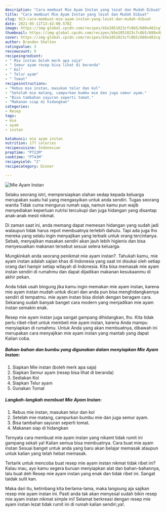 ```yaml
---
description: "Cara membuat Mie Ayam Instan yang lezat dan Mudah Dibuat"
title: "Cara membuat Mie Ayam Instan yang lezat dan Mudah Dibuat"
slug: 913-cara-membuat-mie-ayam-instan-yang-lezat-dan-mudah-dibuat
date: 2021-05-11T13:42:00.578Z
image: https://img-global.cpcdn.com/recipes/b5e1051023cfc8b5/680x482cq70/mie-ayam-instan-foto-resep-utama.jpg
thumbnail: https://img-global.cpcdn.com/recipes/b5e1051023cfc8b5/680x482cq70/mie-ayam-instan-foto-resep-utama.jpg
cover: https://img-global.cpcdn.com/recipes/b5e1051023cfc8b5/680x482cq70/mie-ayam-instan-foto-resep-utama.jpg
author: Brandon Shelton
ratingvalue: 3
reviewcount: 9
recipeingredient:
- " Mie instan boleh merk apa saja"
- " Semur ayam resep bisa lihat di beranda"
- " Kol"
- " Telur ayam"
- " Tomat"
recipeinstructions:
- "Rebus mie instan, masukan telur dan kol"
- "Setelah mie matang, campurkan bumbu mie dan juga semur ayam."
- "Bisa tambahan sayuran seperti tomat."
- "Makanan siap di hidangkan"
categories:
- Resep
tags:
- mie
- ayam
- instan

katakunci: mie ayam instan 
nutrition: 177 calories
recipecuisine: Indonesian
preptime: "PT22M"
cooktime: "PT43M"
recipeyield: "2"
recipecategory: Dinner

---
```



![Mie Ayam Instan](https://img-global.cpcdn.com/recipes/b5e1051023cfc8b5/680x482cq70/mie-ayam-instan-foto-resep-utama.jpg)

Selaku seorang istri, mempersiapkan olahan sedap kepada keluarga merupakan suatu hal yang mengasyikan untuk anda sendiri. Tugas seorang  wanita Tidak cuma mengurus rumah saja, namun kamu pun wajib menyediakan keperluan nutrisi tercukupi dan juga hidangan yang disantap anak-anak mesti nikmat.

Di zaman  saat ini, anda memang dapat memesan hidangan yang sudah jadi walaupun tidak harus repot membuatnya terlebih dahulu. Tapi ada juga lho mereka yang selalu ingin menyajikan yang terbaik untuk orang tercintanya. Sebab, menyajikan masakan sendiri akan jauh lebih higienis dan bisa menyesuaikan makanan tersebut sesuai selera keluarga. 



Mungkinkah anda seorang penikmat mie ayam instan?. Tahukah kamu, mie ayam instan adalah sajian khas di Indonesia yang saat ini disukai oleh setiap orang dari hampir setiap wilayah di Indonesia. Kita bisa memasak mie ayam instan sendiri di rumahmu dan dapat dijadikan makanan kesukaanmu di akhir pekan.

Anda tidak usah bingung jika kamu ingin memakan mie ayam instan, karena mie ayam instan mudah untuk dicari dan anda pun bisa menghidangkannya sendiri di tempatmu. mie ayam instan bisa diolah dengan beragam cara. Sekarang sudah banyak banget cara modern yang menjadikan mie ayam instan semakin enak.

Resep mie ayam instan juga sangat gampang dihidangkan, lho. Kita tidak perlu ribet-ribet untuk membeli mie ayam instan, karena Anda mampu menyiapkan di rumahmu. Untuk Anda yang akan membuatnya, dibawah ini merupakan cara menyajikan mie ayam instan yang mantab yang dapat Kalian coba.

<!--inarticleads1-->

##### Bahan-bahan dan bumbu yang digunakan dalam menyiapkan Mie Ayam Instan:

1. Siapkan  Mie instan (boleh merk apa saja)
1. Siapkan  Semur ayam (resep bisa lihat di beranda)
1. Sediakan  Kol
1. Siapkan  Telur ayam
1. Gunakan  Tomat




<!--inarticleads2-->

##### Langkah-langkah membuat Mie Ayam Instan:

1. Rebus mie instan, masukan telur dan kol
1. Setelah mie matang, campurkan bumbu mie dan juga semur ayam.
1. Bisa tambahan sayuran seperti tomat.
1. Makanan siap di hidangkan




Ternyata cara membuat mie ayam instan yang nikamt tidak rumit ini gampang sekali ya! Kalian semua bisa membuatnya. Cara buat mie ayam instan Sesuai banget untuk anda yang baru akan belajar memasak ataupun untuk kalian yang telah hebat memasak.

Tertarik untuk mencoba buat resep mie ayam instan nikmat tidak ribet ini? Kalau mau, ayo kamu segera buruan menyiapkan alat dan bahan-bahannya, lalu buat deh Resep mie ayam instan yang enak dan tidak ribet ini. Sangat taidak sulit kan. 

Maka dari itu, ketimbang kita berlama-lama, maka langsung aja sajikan resep mie ayam instan ini. Pasti anda tak akan menyesal sudah bikin resep mie ayam instan nikmat simple ini! Selamat berkreasi dengan resep mie ayam instan lezat tidak rumit ini di rumah kalian sendiri,ya!.

